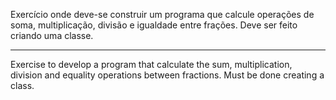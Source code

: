 Exercício onde deve-se construir um programa que calcule operações de soma, multiplicação, divisão
e igualdade entre frações.
Deve ser feito criando uma classe.

-----

Exercise to develop a program that calculate the sum, multiplication, division and equality operations
between fractions.
Must be done creating a class.
